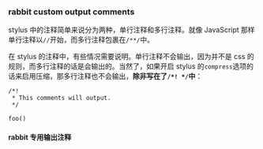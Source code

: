 ### rabbit custom output comments

stylus 中的注释简单来说分为两种，单行注释和多行注释。就像 JavaScript 那样单行注释以`//`开始，而多行注释包裹在`/**/`中。

在 stylus 的注释中，有些情况需要说明。单行注释不会输出，因为并不是 css 的规则，而多行注释的话是会输出的。当然了，如果开启 stylus 的`compress`选项的话来启用压缩，那多行注释也不会输出，**除非写在了`/*! */`中**：

```stylus
/*!
 * This comments will output.
 */
 
foo()
```

#### rabbit 专用输出注释


